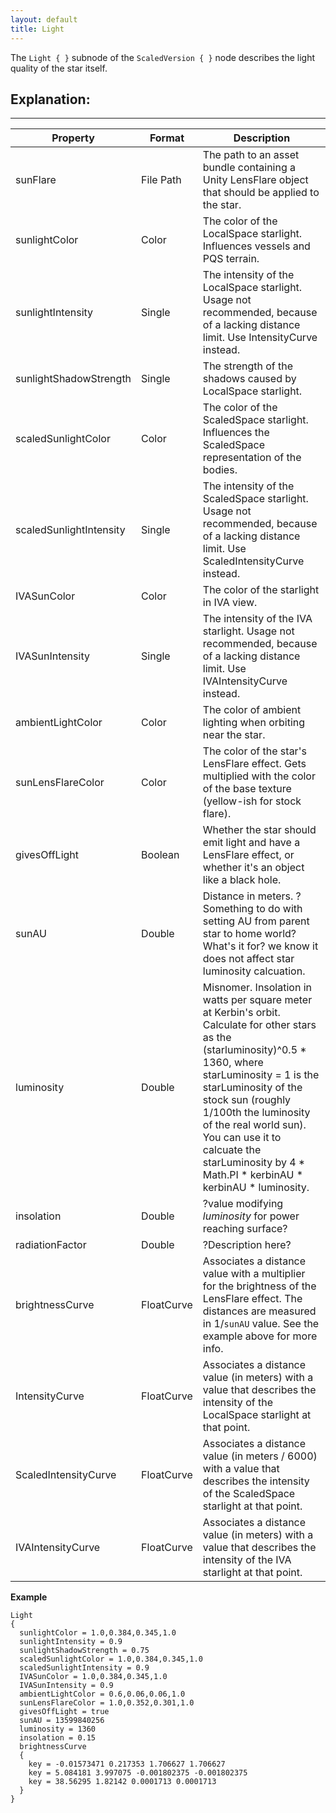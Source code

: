 ```yaml
---
layout: default
title: Light
---
```


The `Light { }` subnode of the `ScaledVersion { }` node describes the light quality of the star itself. 

## Explanation:
***
|Property|Format|Description|
|--------|------|-----------|
|sunFlare|File Path|The path to an asset bundle containing a Unity LensFlare object that should be applied to the star.|
|sunlightColor|Color|The color of the LocalSpace starlight. Influences vessels and PQS terrain.|
|sunlightIntensity|Single|The intensity of the LocalSpace starlight. Usage not recommended, because of a lacking distance limit. Use IntensityCurve instead.|
|sunlightShadowStrength|Single|The strength of the shadows caused by LocalSpace starlight.|
|scaledSunlightColor|Color|The color of the ScaledSpace starlight. Influences the ScaledSpace representation of the bodies.|
|scaledSunlightIntensity|Single|The intensity of the ScaledSpace starlight. Usage not recommended, because of a lacking distance limit. Use ScaledIntensityCurve instead.|
|IVASunColor|Color|The color of the starlight in IVA view.|
|IVASunIntensity|Single|The intensity of the IVA starlight. Usage not recommended, because of a lacking distance limit. Use IVAIntensityCurve instead.|
|ambientLightColor|Color|The color of ambient lighting when orbiting near the star.|
|sunLensFlareColor|Color|The color of the star's LensFlare effect. Gets multiplied with the color of the base texture (yellow-ish for stock flare).|
|givesOffLight|Boolean|Whether the star should emit light and have a LensFlare effect, or whether it's an object like a black hole.|
|sunAU|Double|Distance in meters. ?Something to do with setting AU from parent star to home world? What's it for? we know it does not affect star luminosity calcuation.|
|luminosity|Double|Misnomer. Insolation in watts per square meter at Kerbin's orbit. Calculate for other stars as the (starluminosity)^0.5 * 1360, where starLuminosity = 1 is the starLuminosity of the stock sun (roughly 1/100th the luminosity of the real world sun). You can use it to calcuate the starLuminosity by 4 * Math.PI * kerbinAU * kerbinAU * luminosity. |
|insolation|Double| ?value modifying _luminosity_ for power reaching surface?|
|radiationFactor|Double|?Description here?|
|brightnessCurve|FloatCurve|Associates a distance value with a multiplier for the brightness of the LensFlare effect. The distances are measured in 1/`sunAU` value. See the example above for more info.|
|IntensityCurve|FloatCurve|Associates a distance value (in meters) with a value that describes the intensity of the LocalSpace starlight at that point.|
|ScaledIntensityCurve|FloatCurve|Associates a distance value (in meters / 6000) with a value that describes the intensity of the ScaledSpace starlight at that point.|
|IVAIntensityCurve|FloatCurve|Associates a distance value (in meters) with a value that describes the intensity of the IVA starlight at that point.|


**Example**
```
Light
{
  sunlightColor = 1.0,0.384,0.345,1.0
  sunlightIntensity = 0.9
  sunlightShadowStrength = 0.75
  scaledSunlightColor = 1.0,0.384,0.345,1.0
  scaledSunlightIntensity = 0.9
  IVASunColor = 1.0,0.384,0.345,1.0
  IVASunIntensity = 0.9
  ambientLightColor = 0.6,0.06,0.06,1.0
  sunLensFlareColor = 1.0,0.352,0.301,1.0
  givesOffLight = true
  sunAU = 13599840256
  luminosity = 1360
  insolation = 0.15
  brightnessCurve
  {
    key = -0.01573471 0.217353 1.706627 1.706627
    key = 5.084181 3.997075 -0.001802375 -0.001802375
    key = 38.56295 1.82142 0.0001713 0.0001713
  }
}
```
